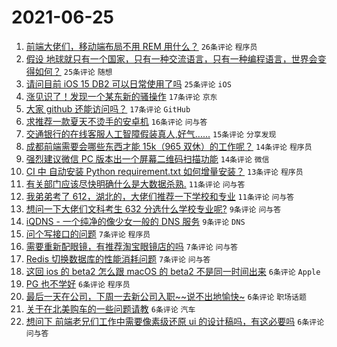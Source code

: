 # 2021-06-25

1. [前端大佬们，移动端布局不用 REM 用什么？](https://www.v2ex.com/t/785701) `26条评论` `程序员`
1. [假设 地球就只有一个国家，只有一种交流语言，只有一种编程语言，世界会变得如何？](https://www.v2ex.com/t/785709) `25条评论` `随想`
1. [请问目前 iOS 15 DB2 可以日常使用了吗](https://www.v2ex.com/t/785687) `25条评论` `iOS`
1. [涨见识了！发现一个某东新的骚操作](https://www.v2ex.com/t/785685) `17条评论` `京东`
1. [大家 github 还能访问吗？](https://www.v2ex.com/t/785675) `17条评论` `GitHub`
1. [求推荐一款夏天不烫手的安卓机](https://www.v2ex.com/t/785664) `16条评论` `问与答`
1. [交通银行的在线客服人工智障假装真人,好气......](https://www.v2ex.com/t/785663) `15条评论` `分享发现`
1. [成都前端需要会哪些东西才能 15k（965 双休）的工作呢？](https://www.v2ex.com/t/785688) `14条评论` `程序员`
1. [强烈建议微信 PC 版本出一个屏幕二维码扫描功能](https://www.v2ex.com/t/785684) `14条评论` `微信`
1. [CI 中 自动安装 Python requirement.txt 如何增量安装？](https://www.v2ex.com/t/785679) `13条评论` `程序员`
1. [有关部门应该尽快明确什么是大数据杀熟.](https://www.v2ex.com/t/785707) `11条评论` `问与答`
1. [我弟弟考了 612，湖北的，大佬们推荐一下学校和专业](https://www.v2ex.com/t/785696) `11条评论` `问与答`
1. [想问一下大佬们文科考生 632 分选什么学校专业呢?](https://www.v2ex.com/t/785721) `9条评论` `问与答`
1. [iQDNS - 一个纯净的像少女一般的 DNS 服务](https://www.v2ex.com/t/785666) `9条评论` `DNS`
1. [问个写接口的问题](https://www.v2ex.com/t/785693) `7条评论` `程序员`
1. [需要重新配眼镜，有推荐淘宝眼镜店的吗](https://www.v2ex.com/t/785690) `7条评论` `问与答`
1. [Redis 切换数据库的性能消耗问题](https://www.v2ex.com/t/785665) `7条评论` `问与答`
1. [这回 ios 的 beta2 怎么跟 macOS 的 beta2 不是同一时间出来](https://www.v2ex.com/t/785726) `6条评论` `Apple`
1. [PG 也不学好](https://www.v2ex.com/t/785716) `6条评论` `程序员`
1. [最后一天在公司，下周一去新公司入职~~说不出地愉快~](https://www.v2ex.com/t/785715) `6条评论` `职场话题`
1. [关于在北美购车的一些问题请教](https://www.v2ex.com/t/785699) `6条评论` `汽车`
1. [想问下 前端老兄们工作中需要像素级还原 ui 的设计稿吗，有这必要吗](https://www.v2ex.com/t/785697) `6条评论` `问与答`
